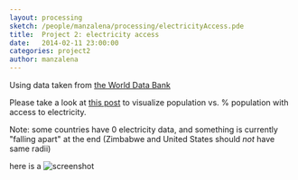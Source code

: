 ```yaml
---
layout: processing
sketch: /people/manzalena/processing/electricityAccess.pde
title:  Project 2: electricity access
date:   2014-02-11 23:00:00
categories: project2
author: manzalena
---
```


Using data taken from [the World Data Bank]()

Please take a look at [this post](http://databank.worldbank.org/data/home.aspx) to visualize population vs. % population with access to electricity.

Note: some countries have 0 electricity data, and something is currently "falling apart" at the end (Zimbabwe and United States should *not* have same radii)

here is a ![screenshot](/TheArtOfDataVisualization/people/manzalena/electricityAccess/electricity.png)
